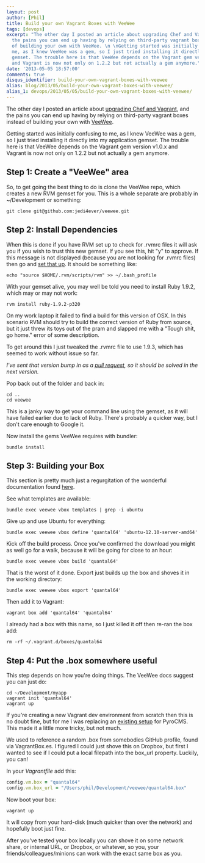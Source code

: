 ```yaml
---
layout: post
author: [Phil]
title: Build your own Vagrant Boxes with VeeWee
tags: [devops]
excerpt: "The other day I posted an article about upgrading Chef and Vagrant, and
  the pains you can end up having by relying on third-party vagrant boxes instead
  of building your own with VeeWee. \n \nGetting started was initially confusing to
  me, as I knew VeeWee was a gem, so I just tried installing it directly into my application
  gemset. The trouble here is that VeeWee depends on the Vagrant gem version v1.0.x
  and Vagrant is now not only on 1.2.2 but not actually a gem anymore."
date: '2013-05-05 18:57:00'
comments: true
disqus_identifier: build-your-own-vagrant-boxes-with-veewee
alias: blog/2013/05/build-your-own-vagrant-boxes-with-veewee/
alias_1: devops/2013/05/05/build-your-own-vagrant-boxes-with-veewee/
---
```


The other day I posted an article about [upgrading Chef and Vagrant](/blog/2013/04/vagrant-and-chef-upgrade-party), and the pains you can end up having by relying on third-party vagrant boxes instead of building your own with [VeeWee](https://github.com/jedi4ever/veewee).

Getting started was initially confusing to me, as I knew VeeWee was a gem, so I just tried installing it directly into my application gemset. The trouble here is that VeeWee depends on the Vagrant gem version v1.0.x and Vagrant is now not only on 1.2.2 but not actually a gem anymore.

## Step 1: Create a "VeeWee" area

So, to get going the best thing to do is clone the VeeWee repo, which creates a new RVM gemset for you. This is a whole separate are probably in ~/Development or something:

~~~console
git clone git@github.com:jedi4ever/veewee.git
~~~

## Step 2: Install Dependencies 

When this is done if you have RVM set up to check for .rvmrc files it will ask you if you wish to trust this new gemset. If you see this, hit "y" to approve. If this message is not displayed (because you are not looking for .rvmrc files) then go and [set that up](https://rvm.io/rvm/install/). It should be something like:

~~~console
echo "source $HOME/.rvm/scripts/rvm" >> ~/.bash_profile
~~~

With your gemset alive, you may well be told you need to install Ruby 1.9.2, which may or may not work:

~~~console
rvm install ruby-1.9.2-p320
~~~

On my work laptop it failed to find a build for this version of OSX. In this scenario RVM should try to build the correct version of Ruby from source, but it just threw its toys out of the pram and slapped me with a "Tough shit, go home." error of some description.

To get around this I just tweaked the .rvmrc file to use 1.9.3, which has seemed to work without issue so far.

_I've sent that version bump in as a [pull request](https://github.com/jedi4ever/veewee/pull/668), so it should be solved in the next version._

Pop back out of the folder and back in:

~~~console
cd ..
cd veewee
~~~

This is a janky way to get your command line using the gemset, as it will have failed earlier due to lack of Ruby. There's probably a quicker way, but I don't care enough to Google it.

Now install the gems VeeWee requires with bundler:

~~~console
bundle install
~~~

## Step 3: Building your Box

This section is pretty much just a regurgitation of the wonderful documentation found [here](https://github.com/jedi4ever/veewee/blob/master/doc/vagrant.md).

See what templates are available:

~~~console
bundle exec veewee vbox templates | grep -i ubuntu
~~~
	
Give up and use Ubuntu for everything:

~~~console
bundle exec veewee vbox define 'quantal64' 'ubuntu-12.10-server-amd64'
~~~
	
Kick off the build process. Once you've confirmed the download you might as well go for a walk, because it will be going for close to an hour:

~~~console
bundle exec veewee vbox build 'quantal64' 
~~~

That is the worst of it done. Export just builds up the box and shoves it in the working directory:

~~~console
bundle exec veewee vbox export 'quantal64'
~~~
	
Then add it to Vagrant:

~~~console
vagrant box add 'quantal64' 'quantal64'
~~~
	
I already had a box with this name, so I just killed it off then re-ran the box add:

~~~console
rm -rf ~/.vagrant.d/boxes/quantal64 
~~~
	
## Step 4: Put the .box somewhere useful

This step depends on how you're doing things. The VeeWee docs suggest you can just do:

~~~console
cd ~/Development/myapp
vagrant init 'quantal64'
vagrant up	
~~~

If you're creating a new Vagrant dev environment from scratch then this is no doubt fine, but for me I was replacing an [existing setup](https://github.com/pyrocms/devops-vagrant) for PyroCMS. This made it a little more tricky, but not much.

We used to reference a random .box from somebodies GitHub profile, found via VagrantBox.es. I figured I could just shove this on Dropbox, but first I wanted to see if I could put a local filepath into the box_url property. Luckily, you can!

In your _Vagrantfile_ add this:

~~~ruby
config.vm.box = "quantal64"
config.vm.box_url = "/Users/phil/Development/veewee/quantal64.box"
~~~

Now boot your box:

~~~console
vagrant up
~~~

It will copy from your hard-disk (much quicker than over the network) and hopefully boot just fine.

After you've tested your box locally you can shove it on some network share, or internal URL, or Dropbox, or whatever, so you, your friends/colleagues/minions can work with the exact same box as you.
